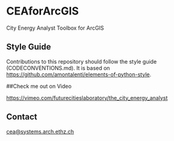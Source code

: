 # CEAforArcGIS

City Energy Analyst Toolbox for ArcGIS

## Style Guide

Contributions to this repository should follow the style guide (CODECONVENTIONS.md). It is based on https://github.com/amontalenti/elements-of-python-style.

##Check me out on Video

https://vimeo.com/futurecitieslaboratory/the_city_energy_analyst

## Contact

cea@systems.arch.ethz.ch



